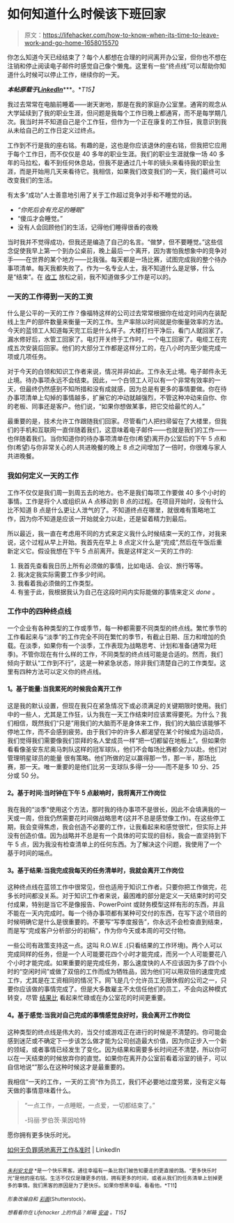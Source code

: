 # 如何知道什么时候该下班回家

> 原文：<https://lifehacker.com/how-to-know-when-its-time-to-leave-work-and-go-home-1658015570>

你怎么知道今天已经结束了？每个人都想在合理的时间离开办公室，但你也不想在注销和停止阅读电子邮件时感觉自己像个懒鬼。这里有一些“终点线”可以帮助你知道什么时候可以停止工作，继续你的一天。



***本帖原载于***[***LinkedIn***](https://www.linkedin.com/pulse/article/20141014133455-4398055-how-to-leave-work-guilt-free-on-time)***。**T15】*

我过去常常在电脑前睡着——谢天谢地，那是在我的家庭办公室里。通宵的观念从大学延续到了我的职业生涯，但问题是我每个工作日晚上都通宵，而不是每学期几次。我当时并不知道自己是个工作狂，但作为一个正在康复的工作狂，我意识到我从未给自己的工作日定义过终点。

工作到不行是我的座右铭。有趣的是，这也是你应该退休的座右铭，但我把它应用于每个工作日，而不仅仅是 40 多年的职业生涯。我们的职业生涯就像一场 40 多年的马拉松，看不到任何休息站，但我不是通过几十年的镜头来看待我的职业生涯，而是开始用几天来看待它。我相信，如果我们改变我们的一天，我们最终可以改变我们的生活。

有太多“成功”人士善意地引用了关于工作超过竞争对手和不睡觉的话。

*   *“你死后会有充足的睡眠”*
*   “傻瓜才会睡觉。”
*   没有人会回顾他们的生活，记得他们睡得很香的夜晚

当时我并不觉得成功，但我还是编造了自己的名言。“做梦，但不要睡觉。”这些信念促使我早上第一个到办公桌前，晚上最后一个离开，因为害怕我想象中的竞争对手——在世界的某个地方——比我强。每天都是一场比赛，试图完成我的整个待办事项清单。每天我都失败了。作为一名专业人士，我不知道什么是足够，什么是“结束”。在 [收工](https://lifehacker.com/go-the-f-k-home-5897637) 放松之前，我不知道做多少工作是可以的。

### 一天的工作得到一天的工资

什么是公平的一天的工作？像福特这样的公司过去常常根据你在给定时间内在装配线上生产的部件数量来衡量一天的工作。生产率除以时间就是你衡量效率的方法。今天的蓝领工人知道每天完工后是什么样子。大楼打扫干净后，看门人就回家了。漏水修好后，水管工回家了。电灯开关终于工作时，一个电工回家了。电缆工在完成五次安装后回家。他们的大部分工作都是这样分工的，在八小时内至少能完成一项或几项任务。

对于今天的白领和知识工作者来说，情况并非如此。工作永无止境。电子邮件永无止境。待办事项永远不会结束。因此，一个白领工人可以有一个非常有效率的一天，但最终仍然感到不知所措和没有成就感，因为总是有更多的事情要做。你在待办事项清单上勾掉的事情越多，扩展它的冲动就越强烈，不管这种冲动来自你、你的老板、同事还是客户。他们说，“如果你想做某事，把它交给最忙的人。”

最重要的是，技术允许工作跟随我们回家。尽管看门人把扫帚留在了大楼里，但我们的手机和互联网一直伴随着我们，这意味着电子邮件——也就是我们的工作——也伴随着我们。当你知道你的待办事项清单在你(希望)离开办公室后的下午 5 点和你(希望)与你非常关心的人共进晚餐的晚上 8 点之间增加了一倍时，你很难与家人共进晚餐。

### **我如何定义一天的工作**

工作不仅仅是我们周一到周五去的地方。也不是我们每项工作要做 40 多个小时的事情。工作是将个人或组织从 A 点移动到 B 点的过程。在项目开始时，没有什么比不知道 B 点是什么更让人泄气的了。不知道终点在哪里，就很难有策略地工作，因为你不知道是应该一开始就全力以赴，还是留着精力到最后。

所以最近，我一直在考虑用不同的方式来定义我什么时候结束一天的工作，对我来说，这个过程从早上开始。我首先在早上 8 点定义什么是“完成”,然后在午饭后重新定义它。假设我想在下午 5 点前离开。我是这样定义一天的工作的:

1.  我首先查看我日历上所有必须做的事情，比如电话、会议、旅行等等。
2.  我决定我实际需要工作多少时间。
3.  我看着我必须做的工作类型。
4.  有鉴于此，我根据我认为自己在这段时间内实际能做的事情来定义 *done* 。

### **工作中的四种终点线**

一个企业有各种类型的工作或季节，每一种都需要不同类型的终点线。繁忙季节的工作看起来与“淡季”的工作完全不同在繁忙的季节，有截止日期、压力和增加的负载。在淡季，如果你有一个淡季，工作表现为战略思考、计划和准备(通常为旺季)。不管你现在有什么样的工作，不同类型的终点线可能是合适的。然而，我们倾向于默认“工作到不行”，这是一种紧急状态，除非我们清楚自己的工作类型。这里有四种方法可以定义你的终点线。

#### **1。基于能量:当我累死的时候我会离开工作**

这是我的默认设置，但现在我只在紧急情况下或必须满足的关键期限时使用。我们中的一些人，尤其是工作狂，认为我在一天工作结束时应该累得要死。为什么？我们相信，既然我们“只是”用我们的大脑而不是身体来工作，我们的大脑应该能够不停地工作，而不会感到疲劳。由于我们中的许多人都渴望在某个时候成为运动员，我们觉得我们需要像我们崇拜的名人堂成员一样“把一切都留在地板上”。但如果你看看像圣安东尼奥马刺队这样的冠军球队，他们不会每场比赛都全力以赴。他们对管理明星球员的能量 很有策略。他们所做的足以赢得那一节，那一半，那场比赛，那一天。唯一重要的是他们比另一支球队多得一分——而不是多 10 分、25 分或 50 分。

#### **2。基于时间:当时钟在下午 5 点**敲响时，我将离开工作岗位

我在我的“淡季”使用这个方法，那时我的待办事项不是很长，因此不会填满我的一天或一周，但我仍然需要花时间做战略思考(这并不总是感觉像工作)。在这些停工期，我会变得焦虑，我会创造不必要的工作，让我看起来和感觉很忙，但实际上并没有创造价值。因为战略并不总是有一个具体的可实现的目标，我会一直坚持到下午 5 点，因为我没有检查清单上的任何东西。为了解决这个问题，我使用了一个基于时间的端点。

#### **3。基于结果:当我完成我每天的任务清单时，我就会离开工作岗位**

这种终点线在蓝领工作中很常见，但也适用于知识工作者。只要你把工作做完，花多长时间都没关系。对于知识工作者来说，最困难的部分是定义一天结束时的可交付成果，特别是当它不是像报告、PowerPoint 或财务模型这样有形的东西，并且不能在一天内完成时。每一个待办事项都有某种可交付的东西，在写下这个项目的时候明确它是什么是很重要的。不要写“写季度报告”，你永远不会检查直到结束，而是写“完成客户分析部分的初稿”，作为你今天或本周的可交付物。

一些公司有政策支持这一点。这叫 R.O.W.E .(只看结果的工作环境)。两个人可以完成同样的任务，但是一个人可能要花四个小时才能完成，而另一个人可能要花八个小时才能完成。如果重要的是完成任务，那么速度快的人不应该因为多了四个小时的“空闲时间”或做了双倍的工作而成为牺牲品，因为他们可以用双倍的速度完成工作，尤其是在工资相同的情况下。网飞是几个允许员工无限休假的公司之一，只要你应该做的事情完成了。但是大多数雇主不太信任他们的员工，不会向这种模式转变，尽管 [结果比](https://lifehacker.com/three-tasks-you-should-do-every-day-to-stay-happy-and-p-1643606164) 看起来忙碌或在办公室花的时间更重要。

#### **4。基于感觉:当我对自己完成的事情感觉良好时，我会离开工作岗位**

这种类型的终点线是伟大的，当交付或游戏正在进行的时候是不清楚的。你可能会感到迷茫或不确定下一步该怎么做才能为公司创造最大价值，因为你正步入一个新的领域，或者事情已经发生了变化。因为结果和需要多长时间还不清楚，所以你可以在一天结束的时候放弃你的直觉。如果你在离开办公室前看着浴室的镜子，可以自信地说“”那么在这种时候这才是最重要的。

我相信“一天的工作，一天的工资”作为员工，我们不必要地过度劳累，没有定义每天做的事情意味着什么。

> “一点工作，一点睡眠，一点爱，一切都结束了。”
> 
> -玛丽·罗伯茨·莱因哈特

愿你拥有更多快乐时光。

[如何无负罪感地离开工作&准时](https://www.linkedin.com/pulse/article/20141014133455-4398055-how-to-leave-work-guilt-free-on-time) | LinkedIn

* * *

[<small>*朱利安戈登*</small>](http://www.julliengordon.com) <small>*是一个快乐黑客。通往幸福有一条比我们被告知要走的更直接的路。“更多快乐时光”是他的座右铭。生活不仅仅是赚更多的钱，拥有更多的时间，或者从我们的任务清单上划掉更多的事情。我们黑客的原因是为了更快乐。如果你想黑幸福，看看他。*T11】</small>

<small>*形象改编自*</small>[<small></small>](http://www.shutterstock.com/pic.mhtml?id=171792458&src=id)*<small>*和*</small> [<small>*彩画*</small>](http://www.shutterstock.com/pic.mhtml?id=2202399&src=id)<small>*(Shutterstock)。*</small>*

*<small>*想看看你在 Lifehacker 上的作品？邮箱*</small> [<small>*安迪*</small>](mailto:andy@lifehacker.com) <small>*。*T15】</small>*